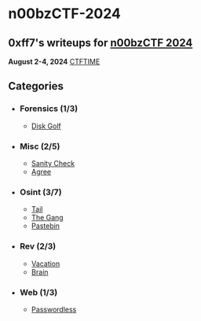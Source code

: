 # n00bzCTF-2024
## 0xff7's writeups for [n00bzCTF 2024](https://ctf.n00bzunit3d.xyz/)

**August 2-4, 2024**
[CTFTIME](https://ctftime.org/event/2378)

## Categories

- ### Forensics (1/3)
    - [Disk Golf](https://github.com/glouis75/n00bzCTF-2024/blob/main/Forensics/Disk%20Golf.md)

- ### Misc (2/5)
    - [Sanity Check](https://github.com/glouis75/n00bzCTF-2024/blob/main/Misc/Sanity%20Check.md)
    - [Agree](https://github.com/glouis75/n00bzCTF-2024/blob/main/Misc/Agree.md)
      
- ### Osint (3/7)
    - [Tail](https://github.com/glouis75/n00bzCTF-2024/blob/main/OSINT/Tail.md)
    - [The Gang](https://github.com/glouis75/n00bzCTF-2024/blob/main/OSINT/The%20Gang.md)
    - [Pastebin](https://github.com/glouis75/n00bzCTF-2024/blob/main/OSINT/Pastebin.md)

- ### Rev (2/3)
    - [Vacation](https://github.com/glouis75/n00bzCTF-2024/blob/main/Reverse/Vacation.md)
    - [Brain](https://github.com/glouis75/n00bzCTF-2024/blob/main/Reverse/Brain.md)

- ### Web (1/3)
    - [Passwordless](https://github.com/glouis75/n00bzCTF-2024/blob/main/Web/Passwordless.md)
